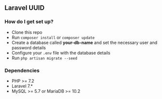 ## Laravel UUID 


### How do I get set up? ###

* Clone this repo
* Run `composer install` or `composer update`
* Create a database called **your-db-name** and set the necessary user and password details
* Configure your `.env` file with the database details
* Run `php artisan migrate --seed`


### Dependencies ###

* PHP >= 7.2
* Laravel 7.*
* MySQL >= 5.7 or MariaDB >= 10.2


